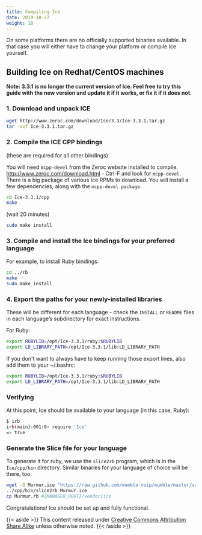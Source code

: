 ```yaml
---
title: Compiling Ice
date: 2019-10-27
weight: 10
---
```

On some platforms there are no officially supported binaries available. In that case you will either have to change your platform or compile Ice yourself.

## Building Ice on Redhat/CentOS machines

**Note: 3.3.1 is no longer the current version of Ice. Feel free to try this guide with the new version and update it if it works, or fix it if it does not.**

### 1. Download and unpack ICE

```bash
wget http://www.zeroc.com/download/Ice/3.3/Ice-3.3.1.tar.gz
tar -xzf Ice-3.3.1.tar.gz
```

### 2. Compile the ICE CPP bindings

(these are required for all other bindings)

You will need `mcpp-devel` from the Zeroc website installed to compile.
<http://www.zeroc.com/download.html> - Ctrl-F and look for `mcpp-devel`. There is a big package of various Ice RPMs to download. You will install a few dependencies, along with the `mcpp-devel package`.

```bash
cd Ice-3.3.1/cpp
make
```

(wait 20 minutes)

```bash
sudo make install
```

### 3. Compile and install the Ice bindings for your preferred language

For example, to install Ruby bindings:

```bash
cd ../rb
make
sudo make install
```

### 4. Export the paths for your newly-installed libraries

These will be different for each language - check the `INSTALL` or `README` files in each language’s subdirectory for exact instructions.

For Ruby:

```bash
export RUBYLIB=/opt/Ice-3.3.1/ruby:$RUBYLIB
export LD_LIBRARY_PATH=/opt/Ice-3.3.1/lib:LD_LIBRARY_PATH
```

If you don't want to always have to keep running those export lines, also add them to your ~/.bashrc:

```bash
export RUBYLIB=/opt/Ice-3.3.1/ruby:$RUBYLIB
export LD_LIBRARY_PATH=/opt/Ice-3.3.1/lib:LD_LIBRARY_PATH
```

### Verifying

At this point, Ice should be available to your language (in this case, Ruby):

```bash
$ irb
irb(main):001:0> require 'Ice'
=> true
```

### Generate the Slice file for your language

To generate it for ruby, we use the `slice2rb` program, which is in the `Ice/cpp/bin` directory. Similar binaries for your language of choice will be there, too.

```bash
wget -O Murmur.ice "https://raw.github.com/mumble-voip/mumble/master/src/murmur/Murmur.ice"
../cpp/bin/slice2rb Murmur.ice
cp Murmur.rb #{MANAGER_ROOT}/vendor/ice
```

Congratulations! Ice should be set up and fully functional.

{{< aside >}}
This content released under [Creative Commons Attribution Share Alike](http://creativecommons.org/licenses/by-sa/2.5/) unless otherwise noted.
{{< /aside >}}

